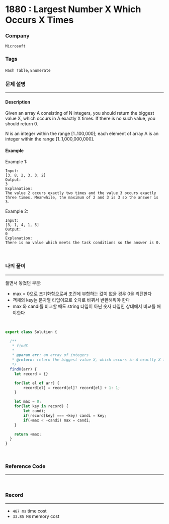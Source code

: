 1880 : Largest Number X Which Occurs X Times
===
### Company
`Microsoft`

### Tags
`Hash Table`, `Enumerate`

### 문제 설명
---
#### Description
Given an array A consisting of N integers, you should return the biggest value X, which occurs in A exactly X times. If there is no such value, you should return 0.

N is an integer within the range [1..100,000];
each element of array A is an integer within the range [1..1,000,000,000].

#### Example
Example 1:
```
Input: 
[3, 8, 2, 3, 3, 2]
Output: 
3
Explanation: 
The value 2 occurs exactly two times and the value 3 occurs exactly three times. Meanwhile, the maximum of 2 and 3 is 3 so the answer is 3.
```
Example 2:
```
Input: 
[3, 1, 4, 1, 5]
Output: 
0
Explanation: 
There is no value which meets the task conditions so the answer is 0.
```

<br>

### 나의 풀이
---
풀면서 놓쳤던 부분:
- max = 0으로 초기화함으로써 조건에 부합하는 값이 없을 경우 0을 리턴한다
- 객체의 key는 문자열 타입이므로 숫자로 바꿔서 반환해줘야 한다
- max 와 candi를 비교할 때도 string 타입이 아닌 숫자 타입인 상태에서 비교를 해야한다

<br>

```js
export class Solution {

  /**
   * findX
   *
   * @param arr: an array of integers
   * @return: return the biggest value X, which occurs in A exactly X times.
   */
  findX(arr) {
    let record = {}

    for(let el of arr) {
        record[el] = record[el]? record[el] + 1: 1;
    }

    let max = 0;
    for(let key in record) {
        let candi;
        if(record[key] === +key) candi = key;
        if(+max < +candi) max = candi;
    }

    return +max;
  }
}
```
<br>

### Reference Code
---
<br>

### Record
---
- `487 ms` time cost
- `33.85 MB` memory cost

<br>
